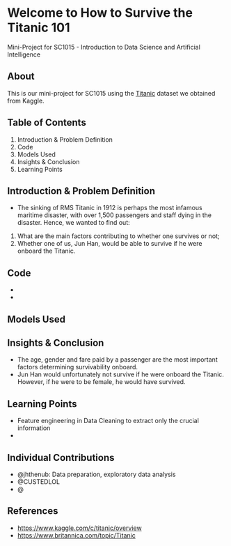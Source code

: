 # Welcome to How to Survive the Titanic 101
Mini-Project for SC1015 - Introduction to Data Science and Artificial Intelligence

## About
This is our mini-project for SC1015 using the [Titanic](https://www.kaggle.com/c/titanic/overview) dataset we obtained from Kaggle.

## Table of Contents
1. Introduction & Problem Definition
2. Code
3. Models Used
4. Insights & Conclusion
5. Learning Points

## Introduction & Problem Definition
- The sinking of RMS Titanic in 1912 is perhaps the most infamous maritime disaster, with over 1,500 passengers and staff dying in the disaster. Hence, we wanted to find out:
1. What are the main factors contributing to whether one survives or not;
2. Whether one of us, Jun Han, would be able to survive if he were onboard the Titanic.

## Code
- 
- 

## Models Used

## Insights & Conclusion
- The age, gender and fare paid by a passenger are the most important factors determining survivability onboard.
- Jun Han would unfortunately not survive if he were onboard the Titanic. However, if he were to be female, he would have survived.

## Learning Points
- Feature engineering in Data Cleaning to extract only the crucial information
- 


## Individual Contributions
- @jhthenub: Data preparation, exploratory data analysis
- @CUSTEDLOL
- @

## References
- https://www.kaggle.com/c/titanic/overview
- https://www.britannica.com/topic/Titanic
